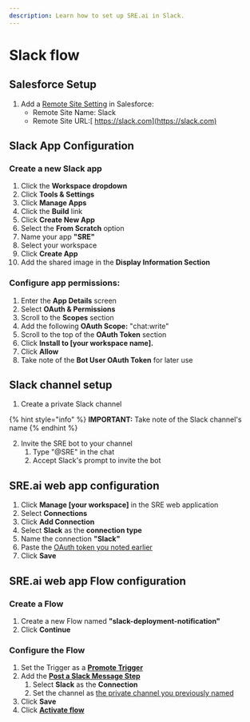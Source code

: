 ```yaml
---
description: Learn how to set up SRE.ai in Slack.
---
```


# Slack flow

## **Salesforce Setup**

1. Add a [Remote Site Setting](https://help.salesforce.com/s/articleView?id=xcloud.configuring_remoteproxy.htm\&type=5) in Salesforce:
   * Remote Site Name: Slack
   * Remote Site URL:[ https://slack.com](https://slack.com)

## **Slack App Configuration**

### Create a new Slack app

1. Click the **Workspace dropdown**
2. Click **Tools & Settings**
3. Click **Manage Apps**
4. Click the **Build** link
5. Click **Create New App**
6. Select the **From Scratch** option
7. Name your app **"SRE"**
8. Select your workspace
9. Click **Create App**
10. Add the shared image in the **Display Information Section**

### Configure app permissions:

1. Enter the **App Details** screen
2. Select **OAuth & Permissions**
3. Scroll to the **Scopes** section
4. Add the following **OAuth Scope:** "chat:write"
5. Scroll to the top of the **OAuth Token** section
6. Click **Install to \[your workspace name].**
7. Click **Allow**
8. Take note of the **Bot User OAuth Token** for later use

## Slack channel setup

1. Create a private Slack channel

{% hint style="info" %}
**IMPORTANT:** Take note of the Slack channel's name
{% endhint %}

2. Invite the SRE bot to your channel
   1. Type "@SRE" in the chat
   2. Accept Slack's prompt to invite the bot

## SRE.ai web app configuration

1. Click **Manage \[your workspace]** in the SRE web application
2. Select **Connections**
3. Click **Add Connection**
4. Select **Slack** as the **connection type**
5. Name the connection **"Slack"**
6. Paste the [OAuth token you noted earlier](slack-flow.md#configure-app-permissions)
7. Click **Save**

## SRE.ai web app Flow configuration

### Create a Flow

1. Create a new Flow named **"slack-deployment-notification"**
2. Click **Continue**

### Configure the Flow

1. Set the Trigger as a [**Promote Trigger**](triggers/triggers-customization.md#promote-trigger-customization)
2. Add the [**Post a Slack Message Step**](steps/steps-customization.md#post-slack-message-step-customization)
   1. Select **Slack** as the **Connection**
   2. Set the channel as [the private channel you previously named](slack-flow.md#slack-channel-setup)
3. Click **Save**
4. Click [**Activate flow**](./#create-new-flow)
